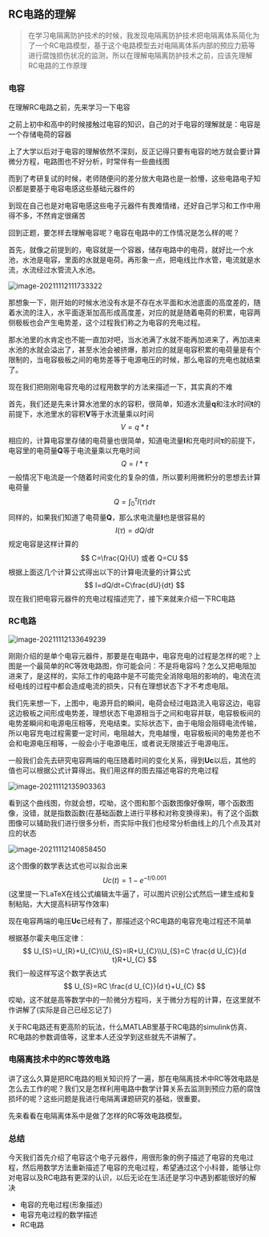## RC电路的理解

> 在学习电隔离防护技术的时候，我发现电隔离防护技术把电隔离体系简化为了一个RC电路模型，基于这个电路模型去对电隔离体系内部的预应力筋等进行腐蚀损伤状况的监测，所以在理解电隔离防护技术之前，应该先理解RC电路的工作原理

### 电容

在理解RC电路之前，先来学习一下电容

之前上初中和高中的时候接触过电容的知识，自己的对于电容的理解就是：电容是一个存储电荷的容器

上了大学以后对于电容的理解依然不深刻，反正记得只要有电容的地方就会要计算微分方程，电路图也不好分析，时常伴有一些曲线图

而到了考研复试的时候，老师随便问的差分放大电路也是一脸懵，这些电路电子知识都是要基于电容电感这些基础元器件的

到现在自己也是对电容电感这些电子元器件有畏难情绪，还好自己学习和工作中用得不多，不然肯定很痛苦

回到正题，要怎样去理解电容呢？电容在电路中的工作情况是怎么样的呢？

首先，就像之前提到的，电容就是一个容器，储存电路中的电荷，就好比一个水池，水池是电容，里面的水就是电荷。再形象一点，把电线比作水管，电流就是水流，水流经过水管流入水池。

![image-20211112111733322](http://my-picture.qiniu.notyourjeffery.top/image-20211112111733322.png)

那想象一下，刚开始的时候水池没有水是不存在水平面和水池底面的高度差的，随着水流的注入，水平面逐渐加高形成高度差，对应的就是随着电荷的积累，电容两侧极板也会产生电势差，这个过程我们称之为电容的充电过程。

那水池里的水肯定也不能一直加对吧，当水池满了水就不能再加进来了，再加进来水池的水就会溢出了，甚至水池会被挤爆，那对应的就是电容积累的电荷量是有个限制的，当电容极板之间的电势差等于电源电压的时候，那么电容的充电也就结束了。

现在我们把刚刚电容充电的过程用数学的方法来描述一下，其实真的不难

首先，我们还是先来计算水池里的水的容积，很简单，知道水流量**q**和注水时间**t**的前提下，水池里水的容积**V**等于水流量乘以时间
$$
V = q * t
$$
相应的，计算电容里存储的电荷量也很简单，知道电流量**I**和充电时间**τ**的前提下，电容里的电荷量**Q**等于电流量乘以充电时间
$$
Q = I * τ
$$
一般情况下电流是一个随着时间变化的复杂的值，所以要利用微积分的思想去计算电荷量
$$
Q=\int_{0}^{\tau } I(\tau )d\tau
$$
同样的，如果我们知道了电荷量**Q**，那么求电流量**I**也是很容易的
$$
I(\tau )=dQ/\mathrm{d}t 
$$
规定电容是这样计算的
$$
C=\frac{Q}{U}  或者 Q=CU
$$
根据上面这几个计算公式得出以下的计算电流量的计算公式
$$
I=dQ/dt=C\frac{dU}{dt}
$$
现在我们把电容元器件的充电过程描述完了，接下来就来介绍一下RC电路

### RC电路

![image-20211112133649239](http://my-picture.qiniu.notyourjeffery.top/image-20211112133649239.png)

刚刚介绍的是单个电容元器件，那要是在电路中，电容充电的过程是怎样的呢？上图是一个最简单的RC等效电路图，你可能会问：不是将电容吗？怎么又把电阻加进来了，是这样的，实际工作的电路中是不可能完全消除电阻的影响的，电流在流经电线的过程中都会造成电流的损失，只有在理想状态下才不考虑电阻。

我们先来想一下，上图中，电源开启的瞬间，电荷会经过电路流入电容这边，电容这边极板之间形成电势差，理想状态下电源相当于之间和电容并联，电容极板间的电势差瞬间和电源电压相等，充电结束。实际状态下，由于电阻会阻碍电流传输，所以电容充电过程需要一定时间，电阻越大，充电越慢，电容极板间的电势差也不会和电源电压相等，一般会小于电源电压，或者说无限接近于电源电压。

一般我们会先去研究电容两端的电压随着时间的变化关系，得到**Uc**以后，其他的值也可以根据公式计算得出。我们用这样的图去描述电容的充电过程

![image-20211112135903363](http://my-picture.qiniu.notyourjeffery.top/image-20211112135903363.png)

看到这个曲线图，你就会想，哎呦，这个图和那个函数图像好像啊，哪个函数图像，没错，就是指数函数(在基础函数上进行平移和对称变换得来)。有了这个函数图像可以辅助我们进行很多分析，而实际中我们也经常分析曲线上的几个点及其对应的状态

![image-20211112140858450](http://my-picture.qiniu.notyourjeffery.top/image-20211112140858450.png)

这个图像的数学表达式也可以拟合出来
$$
U c(t)=1-e^{-t / 0.001}
$$
(这里提一下LaTeX在线公式编辑太牛逼了，可以图片识别公式然后一建生成和复制粘贴，大大提高科研写作效率)

现在电容两端的电压**Uc**已经有了，那描述这个RC电路的电容充电过程还不简单

根据基尔霍夫电压定律：
$$
U_{S}=U_{R}+U_{C}\\U_{S}=IR+U_{C}\\U_{S}=C \frac{d U_{C}}{d t}R+U_{C}
$$
我们一般这样写这个数学表达式
$$
U_{S}=RC \frac{d U_{C}}{d t}+U_{C}
$$
哎呦，这不就是高等数学中的一阶微分方程吗，关于微分方程的计算，在这里就不作讲解了(实际是自己已经忘记了)

关于RC电路还有更高阶的玩法，什么MATLAB里基于RC电路的simulink仿真、RC电路的参数调值等，这里本人还没学到这些就先不讲解了。

### 电隔离技术中的RC等效电路

讲了这么久算是把RC电路的相关知识捋了一遍，那在电隔离技术中RC等效电路是怎么去工作的呢？我们又是怎样利用电路中数学计算关系去监测到预应力筋的腐蚀损坏的呢？这些问题是我进行电隔离课题研究的基础，很重要。

先来看看在电隔离体系中是做了怎样的RC等效电路模型。



### 总结

今天我们首先介绍了电容这个电子元器件，用很形象的例子描述了电容的充电过程，然后用数学方法重新描述了电容的充电过程，希望通过这个小科普，能够让你对电容以及RC电路有更深的认识，以后无论在生活还是学习中遇到都能很好的解决

- 电容的充电过程(形象描述)
- 电容充电过程的数学描述
- RC电路